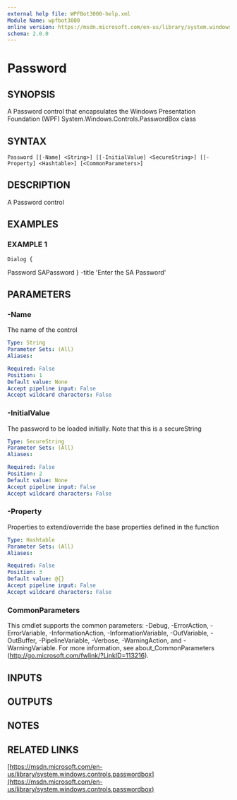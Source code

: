 ```yaml
---
external help file: WPFBot3000-help.xml
Module Name: wpfbot3000
online version: https://msdn.microsoft.com/en-us/library/system.windows.controls.passwordbox
schema: 2.0.0
---
```


# Password

## SYNOPSIS
A Password control that encapsulates the Windows Presentation Foundation (WPF) System.Windows.Controls.PasswordBox class

## SYNTAX

```
Password [[-Name] <String>] [[-InitialValue] <SecureString>] [[-Property] <Hashtable>] [<CommonParameters>]
```

## DESCRIPTION
A Password control

## EXAMPLES

### EXAMPLE 1
```
Dialog {
```

Password SAPassword
} -title 'Enter the SA Password'

## PARAMETERS

### -Name
The name of the control

```yaml
Type: String
Parameter Sets: (All)
Aliases:

Required: False
Position: 1
Default value: None
Accept pipeline input: False
Accept wildcard characters: False
```

### -InitialValue
The password to be loaded initially.
Note that this is a secureString

```yaml
Type: SecureString
Parameter Sets: (All)
Aliases:

Required: False
Position: 2
Default value: None
Accept pipeline input: False
Accept wildcard characters: False
```

### -Property
Properties to extend/override the base properties defined in the function

```yaml
Type: Hashtable
Parameter Sets: (All)
Aliases:

Required: False
Position: 3
Default value: @{}
Accept pipeline input: False
Accept wildcard characters: False
```

### CommonParameters
This cmdlet supports the common parameters: -Debug, -ErrorAction, -ErrorVariable, -InformationAction, -InformationVariable, -OutVariable, -OutBuffer, -PipelineVariable, -Verbose, -WarningAction, and -WarningVariable.
For more information, see about_CommonParameters (http://go.microsoft.com/fwlink/?LinkID=113216).

## INPUTS

## OUTPUTS

## NOTES

## RELATED LINKS

[https://msdn.microsoft.com/en-us/library/system.windows.controls.passwordbox](https://msdn.microsoft.com/en-us/library/system.windows.controls.passwordbox)

